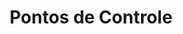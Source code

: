 ---
layout: default
title: Pontos de Controle
parent: Prontuário Eletrônico do Cidadão v5.0
nav_order: 3.1
has_children: false
has_toc: true
last_modified_date: "26/02/2023"
---